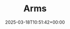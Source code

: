 ---
title: 2. Arms
id: 29f04a54-b546-4e1e-a1b2-e3653cc01ca7
date: 2025-03-18T10:51:42+00:00
tags: []
type: 'hevy'
totalWeightInKg: 4,159.5kg
duration: 51 min
# Disable SEO for this post
outputs: ["HTML"]
robots: "noindex, nofollow"
---
